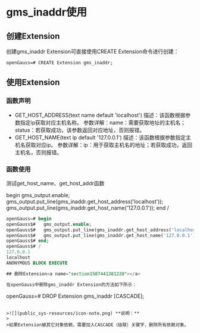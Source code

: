 # gms_inaddr使用

## 创建Extension<a name="section21088306113"></a>

创建gms_inaddr Extension可直接使用CREATE Extension命令进行创建：

```
openGauss=# CREATE Extension gms_inaddr;
```

## 使用Extension<a name="section107391050141118"></a>

### 函数声明
- GET_HOST_ADDRESS(text name default 'localhost')
  描述：该函数根据参数指定ip获取对应主机名称。
  参数详解：name：需要获取地址的主机名；status：若获取成功，该参数返回对应地址，否则报错。
- GET_HOST_NAME(text ip default '127.0.0.1')
  描述：该函数根据参数指定主机名获取对应ip。
  参数详解：ip：用于获取主机名的地址；若获取成功，返回主机名，否则报错。
### 函数使用
测试get_host_name、get_host_addr函数

begin
gms_output.enable;
gms_output.put_line(gms_inaddr.get_host_address('localhost'));
gms_output.put_line(gms_inaddr.get_host_name('127.0.0.1'));
end
/

```sql
openGauss=# begin
openGauss$#   gms_output.enable;
openGauss$#   gms_output.put_line(gms_inaddr.get_host_address('localhost'));
openGauss$#   gms_output.put_line(gms_inaddr.get_host_name('127.0.0.1'));
openGauss$# end;
openGauss$# /
127.0.0.1
localhost
ANONYMOUS BLOCK EXECUTE

## 删除Extension<a name="section1587441381220"></a>

在openGauss中删除gms_inaddr Extension的方法如下所示：

```
openGauss=# DROP Extension gms_inaddr [CASCADE];
```

>![](public_sys-resources/icon-note.png) **说明：** 
>
>如果Extension被其它对象依赖，需要加入CASCADE（级联）关键字，删除所有依赖对象。
